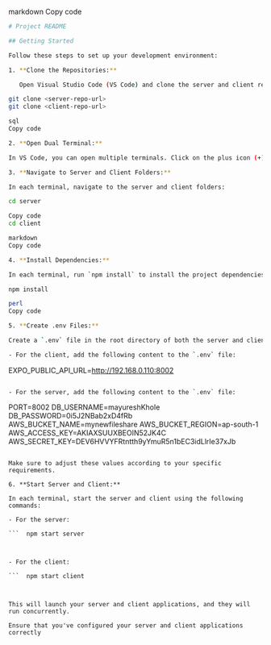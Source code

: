 
markdown
Copy code
```bash
# Project README

## Getting Started

Follow these steps to set up your development environment:

1. **Clone the Repositories:**

   Open Visual Studio Code (VS Code) and clone the server and client repositories using Git:

git clone <server-repo-url>
git clone <client-repo-url>

sql
Copy code

2. **Open Dual Terminal:**

In VS Code, you can open multiple terminals. Click on the plus icon (+) in the integrated terminal panel to open a new terminal. This way, you can have one terminal for the server and another for the client.

3. **Navigate to Server and Client Folders:**

In each terminal, navigate to the server and client folders:

cd server

Copy code
cd client

markdown
Copy code

4. **Install Dependencies:**

In each terminal, run `npm install` to install the project dependencies for both the server and client:

npm install

perl
Copy code

5. **Create .env Files:**

Create a `.env` file in the root directory of both the server and client folders. You can use VS Code or a text editor to create these files.

- For the client, add the following content to the `.env` file:

  ```
  EXPO_PUBLIC_API_URL=http://192.168.0.110:8002
  ```

- For the server, add the following content to the `.env` file:

  ```
  PORT=8002
  DB_USERNAME=mayureshKhole
  DB_PASSWORD=0i5J2NBab2xD4fRb
  AWS_BUCKET_NAME=mynewfileshare
  AWS_BUCKET_REGION=ap-south-1
  AWS_ACCESS_KEY=AKIAXSUUXBEOIN52JK4C
  AWS_SECRET_KEY=DEV6HVVYFRtntth9yYmuR5n1bEC3idLlrIe37xJb
  ```

Make sure to adjust these values according to your specific requirements.

6. **Start Server and Client:**

In each terminal, start the server and client using the following commands:

- For the server:

  ```  npm start server
  
  

- For the client:

  ```  npm start client
  
  

This will launch your server and client applications, and they will run concurrently.

Ensure that you've configured your server and client applications correctly 
